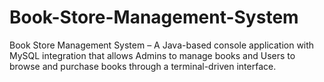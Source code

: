 # Book-Store-Management-System
Book Store Management System – A Java-based console application with MySQL integration that allows Admins to manage books and Users to browse and purchase books through a terminal-driven interface.
